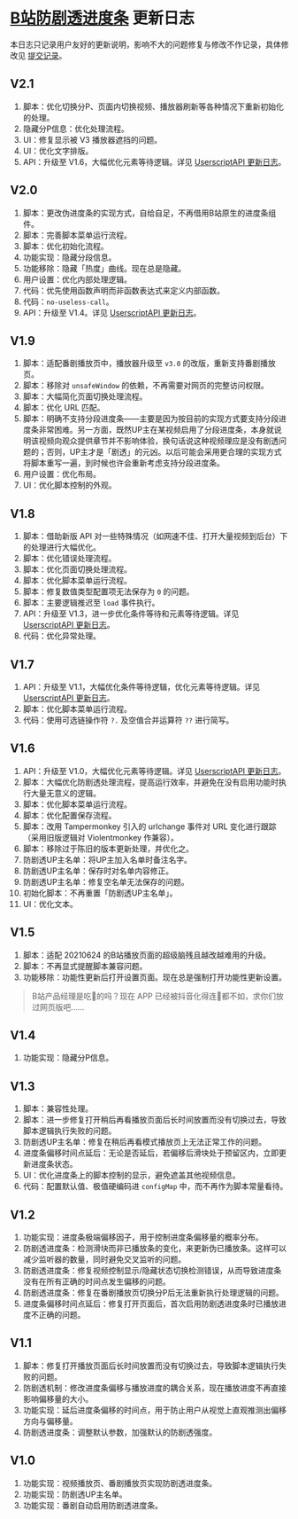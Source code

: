 # [B站防剧透进度条](https://greasyfork.org/zh-CN/scripts/411092) 更新日志

本日志只记录用户友好的更新说明，影响不大的问题修复与修改不作记录，具体修改见 [提交记录](https://gitee.com/liangjiancang/userscript/commits/master/script/BilibiliNoSpoilProgressBar)。

## V2.1

1. 脚本：优化切换分P、页面内切换视频、播放器刷新等各种情况下重新初始化的处理。
2. 隐藏分P信息：优化处理流程。
3. UI：修复显示被 V3 播放器遮挡的问题。
4. UI：优化文字排版。
5. API：升级至 V1.6，大幅优化元素等待逻辑。详见 [UserscriptAPI 更新日志](https://gitee.com/liangjiancang/userscript/blob/master/lib/UserscriptAPI/changelog.md)。

## V2.0

1. 脚本：更改伪进度条的实现方式，自给自足，不再借用B站原生的进度条组件。
2. 脚本：完善脚本菜单运行流程。
3. 脚本：优化初始化流程。
4. 功能实现：隐藏分段信息。
5. 功能移除：隐藏「热度」曲线。现在总是隐藏。
6. 用户设置：优化内部处理逻辑。
7. 代码：优先使用函数声明而非函数表达式来定义内部函数。
8. 代码：`no-useless-call`。
9. API：升级至 V1.4。详见 [UserscriptAPI 更新日志](https://gitee.com/liangjiancang/userscript/blob/master/lib/UserscriptAPI/changelog.md)。

## V1.9

1. 脚本：适配番剧播放页中，播放器升级至 `v3.0` 的改版，重新支持番剧播放页。
2. 脚本：移除对 `unsafeWindow` 的依赖，不再需要对网页的完整访问权限。
3. 脚本：大幅简化页面切换处理流程。
4. 脚本：优化 URL 匹配。
5. 脚本：明确不支持分段进度条——主要是因为按目前的实现方式要支持分段进度条非常困难。另一方面，既然UP主在某视频启用了分段进度条，本身就说明该视频向观众提供章节并不影响体验，换句话说这种视频理应是没有剧透问题的；否则，UP主才是「剧透」的元凶。以后可能会采用更合理的实现方式将脚本重写一遍，到时候也许会重新考虑支持分段进度条。
6. 用户设置：优化布局。
7. UI：优化脚本控制的外观。

## V1.8

1. 脚本：借助新版 API 对一些特殊情况（如网速不佳、打开大量视频到后台）下的处理进行大幅优化。
2. 脚本：优化错误处理流程。
3. 脚本：优化页面切换处理流程。
4. 脚本：优化脚本菜单运行流程。
5. 脚本：修复数值类型配置项无法保存为 `0` 的问题。
6. 脚本：主要逻辑推迟至 `load` 事件执行。
7. API：升级至 V1.3，进一步优化条件等待和元素等待逻辑。详见 [UserscriptAPI 更新日志](https://gitee.com/liangjiancang/userscript/blob/master/lib/UserscriptAPI/changelog.md)。
8. 代码：优化异常处理。

## V1.7

1. API：升级至 V1.1，大幅优化条件等待逻辑，优化元素等待逻辑。详见 [UserscriptAPI 更新日志](https://gitee.com/liangjiancang/userscript/blob/master/lib/UserscriptAPI/changelog.md)。
2. 脚本：优化脚本菜单运行流程。
3. 代码：使用可选链操作符 `?.` 及空值合并运算符 `??` 进行简写。

## V1.6

1. API：升级至 V1.0，大幅优化元素等待逻辑。详见 [UserscriptAPI 更新日志](https://gitee.com/liangjiancang/userscript/blob/master/lib/UserscriptAPI/changelog.md)。
2. 脚本：大幅优化防剧透处理流程，提高运行效率，并避免在没有启用功能时执行大量无意义的逻辑。
3. 脚本：优化脚本菜单运行流程。
4. 脚本：优化配置保存流程。
5. 脚本：改用 Tampermonkey 引入的 urlchange 事件对 URL 变化进行跟踪（采用旧版逻辑对 Violentmonkey 作兼容）。
6. 脚本：移除过于陈旧的版本更新处理，并优化之。
7. 防剧透UP主名单：将UP主加入名单时备注名字。
8. 防剧透UP主名单：保存时对名单内容修正。
9. 防剧透UP主名单：修复空名单无法保存的问题。
10. 初始化脚本：不再重置「防剧透UP主名单」。
11. UI：优化文本。

## V1.5

1. 脚本：适配 20210624 的B站播放页面的超级脑残且越改越难用的升级。
2. 脚本：不再显式提醒脚本兼容问题。
3. 功能移除：功能性更新后打开设置页面。现在总是强制打开功能性更新设置。

> B站产品经理是吃💩的吗？现在 APP 已经被抖音化得连💩都不如，求你们放过网页版吧……

## V1.4

1. 功能实现：隐藏分P信息。

## V1.3

1. 脚本：兼容性处理。
2. 脚本：进一步修复打开稍后再看播放页面后长时间放置而没有切换过去，导致脚本逻辑执行失败的问题。
3. 防剧透UP主名单：修复在稍后再看模式播放页上无法正常工作的问题。
4. 进度条偏移时间点延后：无论是否延后，若偏移后滑块处于预留区内，立即更新进度条状态。
5. UI：优化进度条上的脚本控制的显示，避免遮盖其他视频信息。
6. 代码：配置默认值、极值硬编码进 `configMap` 中，而不再作为脚本常量看待。

## V1.2

1. 功能实现：进度条极端偏移因子，用于控制进度条偏移量的概率分布。
2. 防剧透进度条：检测滑块而非已播放条的变化，来更新伪已播放条。这样可以减少监听器的数量，同时避免交叉监听的问题。
3. 防剧透进度条：修复视频控制显示/隐藏状态切换检测错误，从而导致进度条没有在所有正确的时间点发生偏移的问题。
4. 防剧透进度条：修复在番剧播放页切换分P后无法重新执行处理逻辑的问题。
5. 进度条偏移时间点延后：修复打开页面后，首次启用防剧透进度条时已播放进度不正确的问题。

## V1.1

1. 脚本：修复打开播放页面后长时间放置而没有切换过去，导致脚本逻辑执行失败的问题。
2. 防剧透机制：修改进度条偏移与播放进度的耦合关系，现在播放进度不再直接影响偏移量的大小。
3. 功能实现：延后进度条偏移的时间点，用于防止用户从视觉上直观推测出偏移方向与偏移量。
4. 防剧透进度条：调整默认参数，加强默认的防剧透强度。

## V1.0

1. 功能实现：视频播放页、番剧播放页实现防剧透进度条。
2. 功能实现：防剧透UP主名单。
3. 功能实现：番剧自动启用防剧透进度条。
